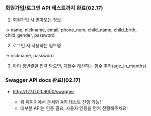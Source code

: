 ### 회원가입/로그인 API 테스트까지 완료(02.17)
1. 회원가입 시 받아오는 정보

-> name, nickname, email, phone_num, child_name, child_birth, child_gender, password

2. 로그인 시 사용하는 필드명

 ->  nickname, password

3. 아이 생년월일 입력 받으면, 개월수 계산하는 함수 추가(age_in_months)


### Swagger API docs 완료!(02.17)
- http://127.0.0.1:8000/swagger
  
  - 위 페이지에서 문서와 API 테스트 진행 가능!
  - 대부분 API는 인증 필요, 사용자 인증을 먼저 진행해주세요!
